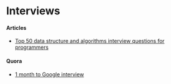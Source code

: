 # Interviews

#### Articles

* [Top 50 data structure and algorithms interview questions for programmers](https://medium.com/javarevisited/50-data-structure-and-algorithms-interview-questions-for-programmers-b4b1ac61f5b0)

#### Quora

* [1 month to Google interview](https://www.quora.com/Google-Interview-Questions/How-should-I-prepare-for-my-Google-interview-if-I-have-1-month-left-and-I%E2%80%99m-applying-for-a-software-engineer-role)
